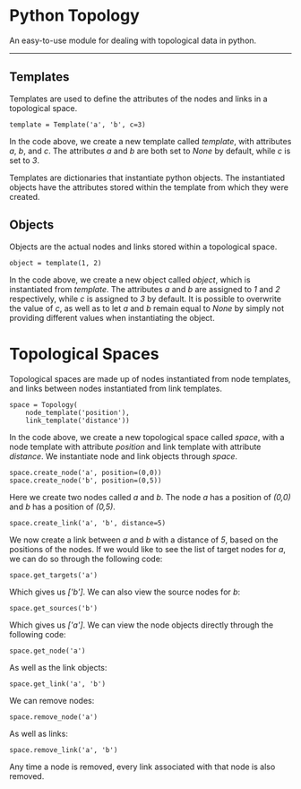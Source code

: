 # Python Topology
An easy-to-use module for dealing with topological data in python.

***

## Templates
Templates are used to define the attributes of the nodes and links in a topological space.

    template = Template('a', 'b', c=3)

In the code above, we create a new template called _template_, with attributes _a_, _b_, and _c_. The attributes _a_ and _b_ are both set to _None_ by default, while _c_ is set to _3_. 

Templates are dictionaries that instantiate python objects. The instantiated objects have the attributes stored within the template from which they were created.

## Objects
Objects are the actual nodes and links stored within a topological space.

    object = template(1, 2)

In the code above, we create a new object called _object_, which is instantiated from _template_. The attributes _a_ and _b_ are assigned to _1_ and _2_ respectively, while _c_ is assigned to _3_ by default. It is possible to overwrite the value of _c_, as well as to let _a_ and _b_ remain equal to _None_ by simply not providing different values when instantiating the object.

# Topological Spaces
Topological spaces are made up of nodes instantiated from node templates, and links between nodes instantiated from link templates. 
    
    space = Topology(
        node_template('position'),
        link_template('distance'))

In the code above, we create a new topological space called _space_, with a node template with attribute _position_ and link template with attribute _distance_. We instantiate node and link objects through _space_.

    space.create_node('a', position=(0,0))
    space.create_node('b', position=(0,5))

Here we create two nodes called _a_ and _b_. The node _a_ has a position of _(0,0)_ and _b_ has a position of _(0,5)_. 

    space.create_link('a', 'b', distance=5)
    
We now create a link between _a_ and _b_ with a distance of _5_, based on the positions of the nodes. If we would like to see the list of target nodes for _a_, we can do so through the following code:

    space.get_targets('a')

Which gives us _['b']_. We can also view the source nodes for _b_:

    space.get_sources('b')

Which gives us _['a']_. We can view the node objects directly through the following code:

    space.get_node('a')
    
As well as the link objects:

    space.get_link('a', 'b')
    
We can remove nodes:

    space.remove_node('a')
    
As well as links:

    space.remove_link('a', 'b')
    
Any time a node is removed, every link associated with that node is also removed.
